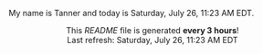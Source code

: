 My name is Tanner and today is Saturday, July 26, 11:23 AM EDT.

<p align="center">This <i>README</i> file is generated <b>every 3 hours</b>!</br>Last refresh: Saturday, July 26, 11:23 AM EDT<br /></p>
